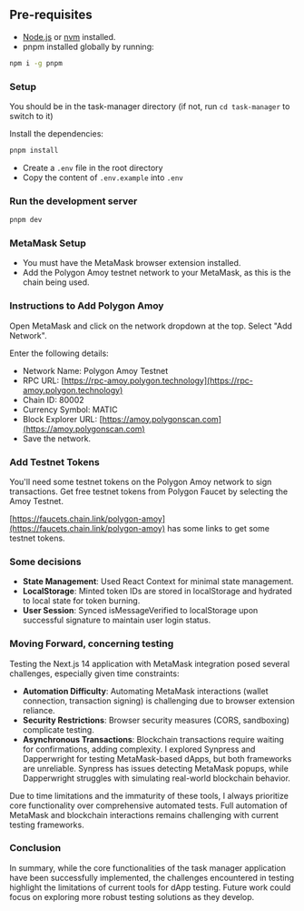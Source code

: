 ## Pre-requisites

- [Node.js](https://nodejs.org/) or [nvm](https://github.com/nvm-sh/nvm) installed.
- pnpm installed globally by running:

```bash
npm i -g pnpm
````
### Setup

You should be in the task-manager directory (if not, run  `cd task-manager` to switch to it)

Install the dependencies:
```bash
pnpm install
```
- Create a `.env` file in the root directory
- Copy the content of `.env.example` into `.env`

### Run the development server

```bash
pnpm dev
```

### MetaMask Setup

- You must have the MetaMask browser extension installed.
- Add the Polygon Amoy testnet network to your MetaMask, as this is the chain being used.

### Instructions to Add Polygon Amoy

Open MetaMask and click on the network dropdown at the top.
Select "Add Network".

Enter the following details:

- Network Name: Polygon Amoy Testnet
- RPC URL: [https://rpc-amoy.polygon.technology](https://rpc-amoy.polygon.technology)
- Chain ID: 80002
- Currency Symbol: MATIC
- Block Explorer URL: [https://amoy.polygonscan.com](https://amoy.polygonscan.com)
- Save the network.

### Add Testnet Tokens
You'll need some testnet tokens on the Polygon Amoy network to sign transactions.
Get free testnet tokens from Polygon Faucet by selecting the Amoy Testnet.

[https://faucets.chain.link/polygon-amoy](https://faucets.chain.link/polygon-amoy) has some links to get some testnet tokens.


### Some decisions

- **State Management**: Used React Context for minimal state management.
- **LocalStorage**: Minted token IDs are stored in localStorage and hydrated to local state for token burning.
- **User Session**: Synced isMessageVerified to localStorage upon successful signature to maintain user login status.

### Moving Forward, concerning testing

Testing the Next.js 14 application with MetaMask integration posed several challenges, especially given time constraints:

- **Automation Difficulty**: Automating MetaMask interactions (wallet connection, transaction signing) is challenging due to browser extension reliance.
- **Security Restrictions**: Browser security measures (CORS, sandboxing) complicate testing.
- **Asynchronous Transactions**: Blockchain transactions require waiting for confirmations, adding complexity.
I explored Synpress and Dapperwright for testing MetaMask-based dApps, but both frameworks are unreliable. Synpress has issues detecting MetaMask popups, while Dapperwright struggles with simulating real-world blockchain behavior.

Due to time limitations and the immaturity of these tools, I always prioritize core functionality over comprehensive automated tests. 
Full automation of MetaMask and blockchain interactions remains challenging with current testing frameworks.

### Conclusion

In summary, while the core functionalities of the task manager application have been successfully implemented, 
the challenges encountered in testing highlight the limitations of current tools for dApp testing. 
Future work could focus on exploring more robust testing solutions as they develop.